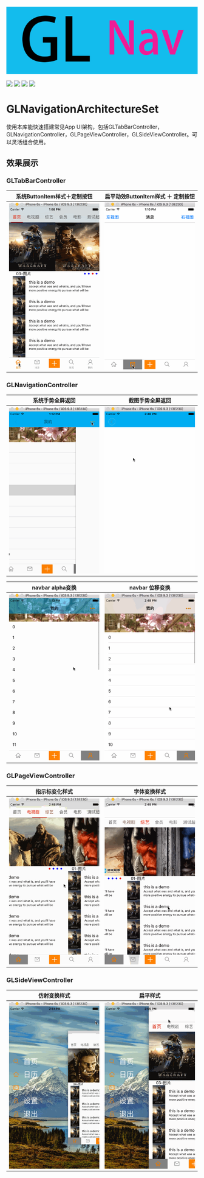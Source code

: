 ![GLNavigationArchitectureSet](https://raw.githubusercontent.com/GarfieldLover/GLNavigationArchitectureSet/master/GLNavigationArchitectureSet.png)

![](https://img.shields.io/badge/platform-iOS%207.0%2B-brightgreen.svg)
![](https://img.shields.io/badge/build-passing-brightgreen.svg)
![](https://img.shields.io/badge/pod-v0.7-orange.svg)
![](https://img.shields.io/badge/coverage-70%25-yellow.svg)


# GLNavigationArchitectureSet
使用本库能快速搭建常见App UI架构，包括GLTabBarController， GLNavigationController，GLPageViewController，GLSideViewController。可以灵活组合使用。

## 效果展示
### GLTabBarController

系统ButtonItem样式＋定制按钮| 扁平动效ButtonItem样式 ＋ 定制按钮
---|---
![loading](https://raw.githubusercontent.com/GarfieldLover/GLNavigationArchitectureSet/master/DemoGif/tabbar1.gif) |![loading](https://raw.githubusercontent.com/GarfieldLover/GLNavigationArchitectureSet/master/DemoGif/tabbar2.gif)

### GLNavigationController

系统手势全屏返回 | 截图手势全屏返回
---|---
![loading](https://raw.githubusercontent.com/GarfieldLover/GLNavigationArchitectureSet/master/DemoGif/nav1.gif) |![loading](https://raw.githubusercontent.com/GarfieldLover/GLNavigationArchitectureSet/master/DemoGif/nav2.gif)

navbar alpha变换 | navbar 位移变换
---|---
![loading](https://raw.githubusercontent.com/GarfieldLover/GLNavigationArchitectureSet/master/DemoGif/navbar1.gif) |![loading](https://raw.githubusercontent.com/GarfieldLover/GLNavigationArchitectureSet/master/DemoGif/navbar2.gif)

### GLPageViewController

指示标变化样式 | 字体变换样式
---|---
![loading](https://raw.githubusercontent.com/GarfieldLover/GLNavigationArchitectureSet/master/DemoGif/page1.gif) |![loading](https://raw.githubusercontent.com/GarfieldLover/GLNavigationArchitectureSet/master/DemoGif/page2.gif)

### GLSideViewController

仿射变换样式 | 扁平样式
---|---
![loading](https://raw.githubusercontent.com/GarfieldLover/GLNavigationArchitectureSet/master/DemoGif/side1.gif) |![loading](https://raw.githubusercontent.com/GarfieldLover/GLNavigationArchitectureSet/master/DemoGif/side2.gif)